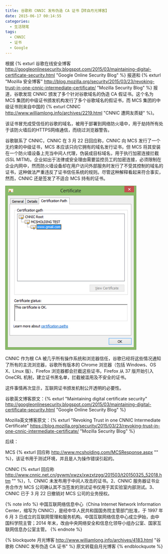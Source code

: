 ```yaml
---
title: 谷歌称 CNNIC 发布伪造 CA 证书【转自月光博客】
date: 2015-06-17 00:14:55
categories:
  - 生活随笔
tags:
  - CNNIC
  - 证书
  - Google
---
```


根据 {% exturl 谷歌在线安全博客 http://googleonlinesecurity.blogspot.com/2015/03/maintaining-digital-certificate-security.html "Google Online Security Blog" %} 报道和 {% exturl "Mozilla 安全博客" http://blog.mozilla.org/security/2015/03/23/revoking-trust-in-one-cnnic-intermediate-certificate/ "Mozilla Security Blog" %} 报道，谷歌发现 CNNIC 颁发了多个针对谷歌域名的伪造 CA 假证书。这个名为 MCS 集团的中级证书颁发机构发行了多个谷歌域名的假证书，而 MCS 集团的中级证书则来自中国的 {% exturl CNNIC http://www.williamlong.info/archives/2219.html "CNNIC 遭网友质疑" %}。

该证书冒充成受信任的谷歌的域名，被用于部署到网络防火墙中，用于劫持所有处于该防火墙后的HTTPS网络通信，而绕过浏览器警告。

谷歌联系了 CNNIC，CNNIC 在 3 月 22 日回应称，CNNIC 向 MCS 发行了一个无约束的中级证书，MCS 本应该只向它拥有的域名发行证书，但 MCS 将其安装在一个防火墙设备上充当中间人代理，伪装成目标域名，用于执行加密连接拦截 (SSL MITM)。企业如出于法律或安全理由需要监控员工的加密连接，必须限制在企业内网中，然而防火墙设备却在用户访问外部服务时发行了不受其控制的域名的证书，这种做法严重违反了证书信任系统的规则。尽管这种解释看起来符合事实，然而，CNNIC 还是签发了不适合 MCS 持有的证书。<!--more-->

![CNNIC](/uploads/2015/06/CNNIC.jpg)

CNNIC 作为根 CA 被几乎所有操作系统和浏览器信任，谷歌已经将这些情况通知了所有的主流浏览器，谷歌所有版本的 Chrome 浏览器（包括 Windows、OS X、Linux 版）、Firefox 浏览器都会拦截这些证书，Firefox 从 37 版开始引入 OneCRL 机制，建立证书黑名单，拦截被滥用及不安全的证书。

这件事情再次显示，互联网证书颁发机制公开透明的必要性。

谷歌英文博客原文：{% exturl "Maintaining digital certificate security" http://googleonlinesecurity.blogspot.com/2015/03/maintaining-digital-certificate-security.html "Google Online Security Blog" %}

Mozilla英文博客原文：{% exturl "Revoking Trust in one CNNIC Intermediate Certificate" https://blog.mozilla.org/security/2015/03/23/revoking-trust-in-one-cnnic-intermediate-certificate/ "Mozilla Security Blog" %}

后续：

MCS {% exturl 回应称 http://www.mcsholding.com/MCSResponse.aspx "" %}，该证书用于测试环境，并且是人为操作错误引起的。

CNNIC {% exturl 回应称 http://www.cnnic.net.cn/gywm/xwzx/xwzxtzgg/201503/t20150325_52018.htm "" %}，1、CNNIC 未发布用于中间人攻击的证书。2、CNNIC 服务器证书业务合作方 MCS 公司确认其不当签发的测试证书仅用于其实验室内部测试。3、CNNIC 已于 3 月 22 日撤销对 MCS 公司的业务授权。

{% note info %}
中国互联网络信息中心（China Internet Network Information Center，缩写为 CNNIC），是经中华人民共和国国务院主管部门批准，于 1997 年 6 月 3 日成立的互联网管理和服务机构。中国互联网络信息中心成立伊始，由中国科学院主管；2014 年末，改由中央网络安全和信息化领导小组办公室、国家互联网信息办公室主管。
{% endnote %}

{% blockquote 月光博客 http://www.williamlong.info/archives/4183.html "谷歌称 CNNIC 发布伪造 CA 证书" %}
原文转载自月光博客
{% endblockquote %}

